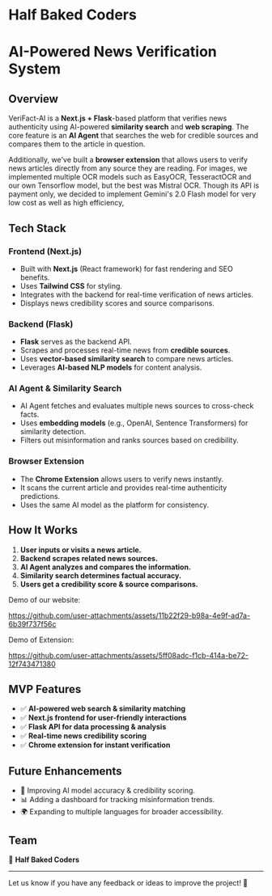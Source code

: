 # Half Baked Coders

# AI-Powered News Verification System

## Overview
VeriFact-AI is a **Next.js + Flask**-based platform that verifies news authenticity using AI-powered **similarity search** and **web scraping**. The core feature is an **AI Agent** that searches the web for credible sources and compares them to the article in question.

Additionally, we've built a **browser extension** that allows users to verify news articles directly from any source they are reading. For images, we implemented multiple OCR models such as EasyOCR, TesseractOCR and our own Tensorflow model, but the best was Mistral OCR. Though its API is payment only, we decided to implement Gemini's 2.0 Flash model for very low cost as well as high efficiency,

## Tech Stack
### Frontend (Next.js)
- Built with **Next.js** (React framework) for fast rendering and SEO benefits.
- Uses **Tailwind CSS** for styling.
- Integrates with the backend for real-time verification of news articles.
- Displays news credibility scores and source comparisons.

### Backend (Flask)
- **Flask** serves as the backend API.
- Scrapes and processes real-time news from **credible sources**.
- Uses **vector-based similarity search** to compare news articles.
- Leverages **AI-based NLP models** for content analysis.

### AI Agent & Similarity Search
- AI Agent fetches and evaluates multiple news sources to cross-check facts.
- Uses **embedding models** (e.g., OpenAI, Sentence Transformers) for similarity detection.
- Filters out misinformation and ranks sources based on credibility.

### Browser Extension
- The **Chrome Extension** allows users to verify news instantly.
- It scans the current article and provides real-time authenticity predictions.
- Uses the same AI model as the platform for consistency.


## How It Works
1. **User inputs or visits a news article.**
2. **Backend scrapes related news sources.**
3. **AI Agent analyzes and compares the information.**
4. **Similarity search determines factual accuracy.**
5. **Users get a credibility score & source comparisons.**

Demo of our website:

https://github.com/user-attachments/assets/11b22f29-b98a-4e9f-ad7a-6b39f737f56c

Demo of Extension:

https://github.com/user-attachments/assets/5ff08adc-f1cb-414a-be72-12f743471380


## MVP Features
- ✅ **AI-powered web search & similarity matching**
- ✅ **Next.js frontend for user-friendly interactions**
- ✅ **Flask API for data processing & analysis**
- ✅ **Real-time news credibility scoring**
- ✅ **Chrome extension for instant verification**

## Future Enhancements
- 🔄 Improving AI model accuracy & credibility scoring.
- 📊 Adding a dashboard for tracking misinformation trends.
- 🌍 Expanding to multiple languages for broader accessibility.

## Team
🚀 **Half Baked Coders** 

---
Let us know if you have any feedback or ideas to improve the project! 🚀

